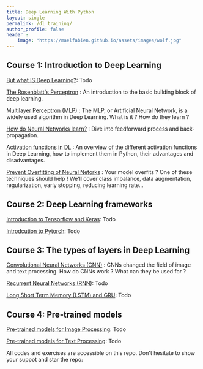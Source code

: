 ```yaml
---
title: Deep Learning With Python
layout: single
permalink: /dl_training/
author_profile: false
header :
    image: "https://maelfabien.github.io/assets/images/wolf.jpg"
---
```


## Course 1: Introduction to Deep Learning

[But what IS Deep Learning?](): Todo

[The Rosenblatt's Perceptron](https://maelfabien.github.io/deeplearning/Perceptron/) : An introduction to the basic building block of deep learning.

[Multilayer Perceptron (MLP)](https://maelfabien.github.io/deeplearning/mlp/) : The MLP, or Artificial Neural Network, is a widely used algorithm in Deep Learning. What is it ? How do they learn ?

[How do Neural Networks learn?](https://maelfabien.github.io/deeplearning/feed/) : Dive into feedforward process and back-propagation.

[Activation functions in DL](https://maelfabien.github.io/deeplearning/act/) : An overview of the different activation functions in Deep Learning, how to implement them in Python, their advantages and disadvantages.

[Prevent Overfitting of Neural Netorks](https://maelfabien.github.io/deeplearning/regu/) : Your  model overfits ? One of these techniques should help ! We'll cover class imbalance, data augmentation, regularization, early stopping, reducing learning rate...

## Course 2: Deep Learning frameworks

[Introduction to Tensorflow and Keras](): Todo

[Introdcution to Pytorch](): Todo

## Course 3: The types of layers in Deep Learning

[Convolutional Neural Networks (CNN)](https://maelfabien.github.io/deeplearning/cnn/) : CNNs changed the field of image and text processing. How do CNNs work ? What can they be used for ?

[Recurrent Neural Networks (RNN)](): Todo

[Long Short Term Memory (LSTM) and GRU](): Todo

## Course 4: Pre-trained models

[Pre-trained models for Image Processing](): Todo

[Pre-trained models for Text Processing](): Todo


All codes and exercises are accessible on this repo. Don't hesitate to show your suppot and star the repo:

<div class="github-card" data-github="maelfabien/Machine_Learning_Tutorials" data-width="100%" data-height="" data-theme="default"></div>
<script src="//cdn.jsdelivr.net/github-cards/latest/widget.js"></script>


<script type="text/javascript" src="//downloads.mailchimp.com/js/signup-forms/popup/unique-methods/embed.js" data-dojo-config="usePlainJson: true, isDebug: false"></script><script type="text/javascript">window.dojoRequire(["mojo/signup-forms/Loader"], function(L) { L.start({"baseUrl":"mc.us3.list-manage.com","uuid":"c76a8e2ec2bd989affb9a074f","lid":"4646542adb","uniqueMethods":true}) })</script>
